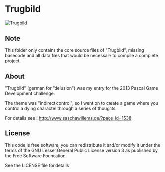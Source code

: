 # Trugbild

![Trugbild](http://www.saschawillems.de/images/trugbild/2013-09-02-01.jpg)


## Note
This folder only contains the core source files of "Trugbild", missing basecode and all data files that would be necessary to compile a complete project.

## About
"Trugbild" (german for "delusion") was my entry for the 2013 Pascal Game Development challenge.

The theme was "indirect control", so I went on to create a game where you control a dying character through a series of thoughts.

For details see : http://www.saschawillems.de/?page_id=1538

## License
This code is free software, you can redistribute it and/or modify it under the terms of the GNU Lesser General Public License version 3 as published by the Free Software Foundation.

See the LICENSE file for details
